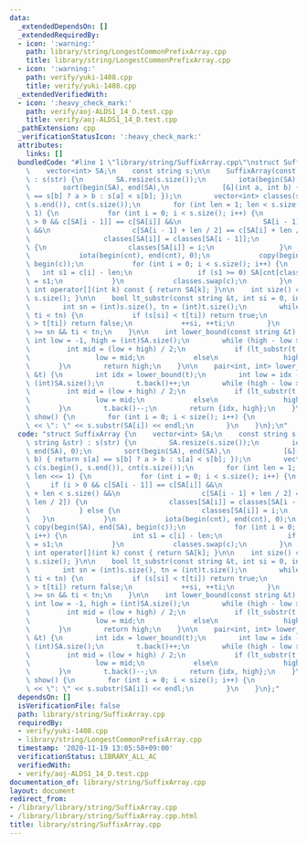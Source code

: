```yaml
---
data:
  _extendedDependsOn: []
  _extendedRequiredBy:
  - icon: ':warning:'
    path: library/string/LongestCommonPrefixArray.cpp
    title: library/string/LongestCommonPrefixArray.cpp
  - icon: ':warning:'
    path: verify/yuki-1408.cpp
    title: verify/yuki-1408.cpp
  _extendedVerifiedWith:
  - icon: ':heavy_check_mark:'
    path: verify/aoj-ALDS1_14_D.test.cpp
    title: verify/aoj-ALDS1_14_D.test.cpp
  _pathExtension: cpp
  _verificationStatusIcon: ':heavy_check_mark:'
  attributes:
    links: []
  bundledCode: "#line 1 \"library/string/SuffixArray.cpp\"\nstruct SuffixArray {\n\
    \    vector<int> SA;\n    const string s;\n\n    SuffixArray(const string &str)\
    \ : s(str) {\n        SA.resize(s.size());\n        iota(begin(SA), end(SA), 0);\n\
    \        sort(begin(SA), end(SA),\n             [&](int a, int b) { return s[a]\
    \ == s[b] ? a > b : s[a] < s[b]; });\n        vector<int> classes(s.size()), c(s.begin(),\
    \ s.end()), cnt(s.size());\n        for (int len = 1; len < s.size(); len <<=\
    \ 1) {\n            for (int i = 0; i < s.size(); i++) {\n                if (i\
    \ > 0 && c[SA[i - 1]] == c[SA[i]] &&\n                    SA[i - 1] + len < s.size()\
    \ &&\n                    c[SA[i - 1] + len / 2] == c[SA[i] + len / 2]) {\n  \
    \                  classes[SA[i]] = classes[SA[i - 1]];\n                } else\
    \ {\n                    classes[SA[i]] = i;\n                }\n            }\n\
    \            iota(begin(cnt), end(cnt), 0);\n            copy(begin(SA), end(SA),\
    \ begin(c));\n            for (int i = 0; i < s.size(); i++) {\n             \
    \   int s1 = c[i] - len;\n                if (s1 >= 0) SA[cnt[classes[s1]]++]\
    \ = s1;\n            }\n            classes.swap(c);\n        }\n    }\n\n   \
    \ int operator[](int k) const { return SA[k]; }\n\n    int size() const { return\
    \ s.size(); }\n\n    bool lt_substr(const string &t, int si = 0, int ti = 0) {\n\
    \        int sn = (int)s.size(), tn = (int)t.size();\n        while (si < sn &&\
    \ ti < tn) {\n            if (s[si] < t[ti]) return true;\n            if (s[si]\
    \ > t[ti]) return false;\n            ++si, ++ti;\n        }\n        return si\
    \ >= sn && ti < tn;\n    }\n\n    int lower_bound(const string &t) {\n       \
    \ int low = -1, high = (int)SA.size();\n        while (high - low > 1) {\n   \
    \         int mid = (low + high) / 2;\n            if (lt_substr(t, SA[mid]))\n\
    \                low = mid;\n            else\n                high = mid;\n \
    \       }\n        return high;\n    }\n\n    pair<int, int> lower_upper_bound(string\
    \ &t) {\n        int idx = lower_bound(t);\n        int low = idx - 1, high =\
    \ (int)SA.size();\n        t.back()++;\n        while (high - low > 1) {\n   \
    \         int mid = (low + high) / 2;\n            if (lt_substr(t, SA[mid]))\n\
    \                low = mid;\n            else\n                high = mid;\n \
    \       }\n        t.back()--;\n        return {idx, high};\n    }\n\n    void\
    \ show() {\n        for (int i = 0; i < size(); i++) {\n            cout << i\
    \ << \": \" << s.substr(SA[i]) << endl;\n        }\n    }\n};\n"
  code: "struct SuffixArray {\n    vector<int> SA;\n    const string s;\n\n    SuffixArray(const\
    \ string &str) : s(str) {\n        SA.resize(s.size());\n        iota(begin(SA),\
    \ end(SA), 0);\n        sort(begin(SA), end(SA),\n             [&](int a, int\
    \ b) { return s[a] == s[b] ? a > b : s[a] < s[b]; });\n        vector<int> classes(s.size()),\
    \ c(s.begin(), s.end()), cnt(s.size());\n        for (int len = 1; len < s.size();\
    \ len <<= 1) {\n            for (int i = 0; i < s.size(); i++) {\n           \
    \     if (i > 0 && c[SA[i - 1]] == c[SA[i]] &&\n                    SA[i - 1]\
    \ + len < s.size() &&\n                    c[SA[i - 1] + len / 2] == c[SA[i] +\
    \ len / 2]) {\n                    classes[SA[i]] = classes[SA[i - 1]];\n    \
    \            } else {\n                    classes[SA[i]] = i;\n             \
    \   }\n            }\n            iota(begin(cnt), end(cnt), 0);\n           \
    \ copy(begin(SA), end(SA), begin(c));\n            for (int i = 0; i < s.size();\
    \ i++) {\n                int s1 = c[i] - len;\n                if (s1 >= 0) SA[cnt[classes[s1]]++]\
    \ = s1;\n            }\n            classes.swap(c);\n        }\n    }\n\n   \
    \ int operator[](int k) const { return SA[k]; }\n\n    int size() const { return\
    \ s.size(); }\n\n    bool lt_substr(const string &t, int si = 0, int ti = 0) {\n\
    \        int sn = (int)s.size(), tn = (int)t.size();\n        while (si < sn &&\
    \ ti < tn) {\n            if (s[si] < t[ti]) return true;\n            if (s[si]\
    \ > t[ti]) return false;\n            ++si, ++ti;\n        }\n        return si\
    \ >= sn && ti < tn;\n    }\n\n    int lower_bound(const string &t) {\n       \
    \ int low = -1, high = (int)SA.size();\n        while (high - low > 1) {\n   \
    \         int mid = (low + high) / 2;\n            if (lt_substr(t, SA[mid]))\n\
    \                low = mid;\n            else\n                high = mid;\n \
    \       }\n        return high;\n    }\n\n    pair<int, int> lower_upper_bound(string\
    \ &t) {\n        int idx = lower_bound(t);\n        int low = idx - 1, high =\
    \ (int)SA.size();\n        t.back()++;\n        while (high - low > 1) {\n   \
    \         int mid = (low + high) / 2;\n            if (lt_substr(t, SA[mid]))\n\
    \                low = mid;\n            else\n                high = mid;\n \
    \       }\n        t.back()--;\n        return {idx, high};\n    }\n\n    void\
    \ show() {\n        for (int i = 0; i < size(); i++) {\n            cout << i\
    \ << \": \" << s.substr(SA[i]) << endl;\n        }\n    }\n};"
  dependsOn: []
  isVerificationFile: false
  path: library/string/SuffixArray.cpp
  requiredBy:
  - verify/yuki-1408.cpp
  - library/string/LongestCommonPrefixArray.cpp
  timestamp: '2020-11-19 13:05:58+09:00'
  verificationStatus: LIBRARY_ALL_AC
  verifiedWith:
  - verify/aoj-ALDS1_14_D.test.cpp
documentation_of: library/string/SuffixArray.cpp
layout: document
redirect_from:
- /library/library/string/SuffixArray.cpp
- /library/library/string/SuffixArray.cpp.html
title: library/string/SuffixArray.cpp
---
```

